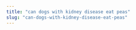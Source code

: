```yaml
---
title: "can dogs with kidney disease eat peas"
slug: "can-dogs-with-kidney-disease-eat-peas"
---
```


